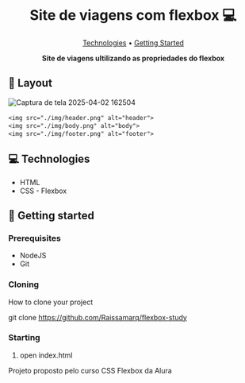 
<h1 align="center" style="font-weight: bold;">Site de viagens com flexbox 💻</h1>

<p align="center">
 <a href="#tech">Technologies</a> • 
 <a href="#started">Getting Started</a> 
</p>

<p align="center">
    <b>Site de viagens ultilizando as propriedades do flexbox</b>
</p>


<h2 id="layout">🎨 Layout</h2>

<p align="center">

![Captura de tela 2025-04-02 162504](https://github.com/user-attachments/assets/9bd7d7a4-73aa-42e3-8dec-9ed5c4b57410)

    <img src="./img/header.png" alt="header">
    <img src="./img/body.png" alt="body">
    <img src="./img/footer.png" alt="footer">
</p>

<h2 id="technologies">💻 Technologies</h2>
<ul>
 <li>HTML</li>
 <li>CSS - Flexbox </li>
</ul>

<h2 id="started">🚀 Getting started</h2>


<h3>Prerequisites</h3>
<ul>
 <li>NodeJS</li>
 <li>Git</li>
</ul>

<h3>Cloning</h3>

How to clone your project

git clone https://github.com/Raissamarq/flexbox-study

<h3>Starting</h3>


<ol>
 <li>open index.html</li>
</ol>





<p>Projeto proposto pelo curso CSS Flexbox da Alura</p>


